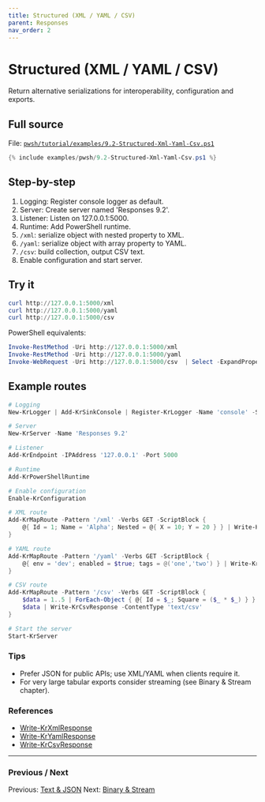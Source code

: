 ```yaml
---
title: Structured (XML / YAML / CSV)
parent: Responses
nav_order: 2
---
```


# Structured (XML / YAML / CSV)

Return alternative serializations for interoperability, configuration and exports.

## Full source

File: [`pwsh/tutorial/examples/9.2-Structured-Xml-Yaml-Csv.ps1`][9.2-Structured-Xml-Yaml-Csv.ps1]

```powershell
{% include examples/pwsh/9.2-Structured-Xml-Yaml-Csv.ps1 %}
```

## Step-by-step

1. Logging: Register console logger as default.
2. Server: Create server named 'Responses 9.2'.
3. Listener: Listen on 127.0.0.1:5000.
4. Runtime: Add PowerShell runtime.
5. `/xml`: serialize object with nested property to XML.
6. `/yaml`: serialize object with array property to YAML.
7. `/csv`: build collection, output CSV text.
8. Enable configuration and start server.

## Try it

```powershell
curl http://127.0.0.1:5000/xml
curl http://127.0.0.1:5000/yaml
curl http://127.0.0.1:5000/csv
```

PowerShell equivalents:

```powershell
Invoke-RestMethod -Uri http://127.0.0.1:5000/xml
Invoke-RestMethod -Uri http://127.0.0.1:5000/yaml
Invoke-WebRequest -Uri http://127.0.0.1:5000/csv  | Select -ExpandProperty Content
```

## Example routes

```powershell
# Logging
New-KrLogger | Add-KrSinkConsole | Register-KrLogger -Name 'console' -SetAsDefault

# Server
New-KrServer -Name 'Responses 9.2'

# Listener
Add-KrEndpoint -IPAddress '127.0.0.1' -Port 5000

# Runtime
Add-KrPowerShellRuntime

# Enable configuration
Enable-KrConfiguration

# XML route
Add-KrMapRoute -Pattern '/xml' -Verbs GET -ScriptBlock {
    @{ Id = 1; Name = 'Alpha'; Nested = @{ X = 10; Y = 20 } } | Write-KrXmlResponse -ContentType 'application/xml'
}

# YAML route
Add-KrMapRoute -Pattern '/yaml' -Verbs GET -ScriptBlock {
    @{ env = 'dev'; enabled = $true; tags = @('one','two') } | Write-KrYamlResponse -ContentType 'application/x-yaml'
}

# CSV route
Add-KrMapRoute -Pattern '/csv' -Verbs GET -ScriptBlock {
    $data = 1..5 | ForEach-Object { @{ Id = $_; Square = ($_ * $_) } }
    $data | Write-KrCsvResponse -ContentType 'text/csv'
}

# Start the server
Start-KrServer
```

### Tips

- Prefer JSON for public APIs; use XML/YAML when clients require it.
- For very large tabular exports consider streaming (see Binary & Stream chapter).

### References

- [Write-KrXmlResponse](/pwsh/cmdlets/Write-KrXmlResponse)
- [Write-KrYamlResponse](/pwsh/cmdlets/Write-KrYamlResponse)
- [Write-KrCsvResponse](/pwsh/cmdlets/Write-KrCsvResponse)

---

### Previous / Next

Previous: [Text & JSON](./1.Basic-Text-Json)
Next: [Binary & Stream](./3.Binary-Stream)

[9.2-Structured-Xml-Yaml-Csv.ps1]: /pwsh/tutorial/examples/9.2-Structured-Xml-Yaml-Csv.ps1
